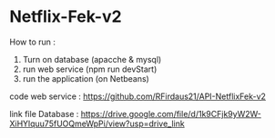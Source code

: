 # Netflix-Fek-v2

How to run : 
1. Turn on database (apacche & mysql)
2. run web service (npm run devStart)
3. run the application (on Netbeans)

code web service : 
https://github.com/RFirdaus21/API-NetflixFek-v2

link file Database : https://drive.google.com/file/d/1k9CFjk9yW2W-XiHYlquu75fUOQmeWpPi/view?usp=drive_link
